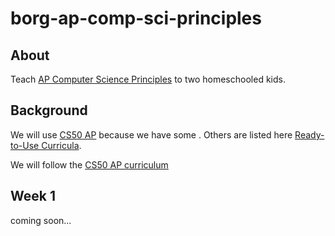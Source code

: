 # borg-ap-comp-sci-principles

## About

Teach [AP Computer Science Principles](https://apcentral.collegeboard.org/courses/ap-computer-science-principles/course) to two homeschooled kids.  

## Background

We will use [CS50 AP](https://cs50.harvard.edu/ap/2023/) because we have some . Others are listed here [Ready-to-Use Curricula](https://apcentral.collegeboard.org/courses/ap-computer-science-principles/classroom-resources/curricula-pedagogical-support).

We will follow the [CS50 AP curriculum](https://cs50.harvard.edu/ap/2023/curriculum/)

## Week 1

coming soon...




